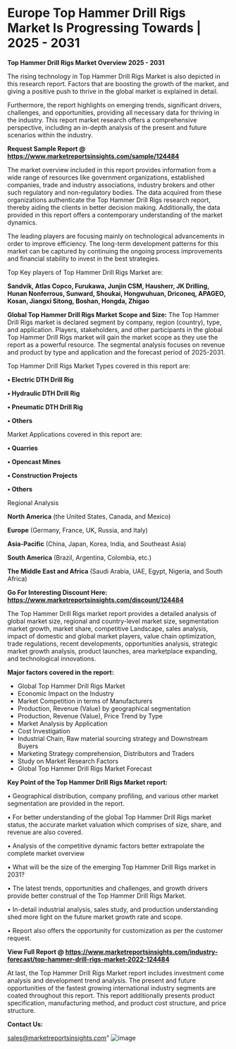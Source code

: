 # Europe Top Hammer Drill Rigs Market Is Progressing Towards | 2025 - 2031

<Strong> Top Hammer Drill Rigs Market Overview 2025 - 2031</strong>

The rising technology in Top Hammer Drill Rigs Market is also depicted in this research report. Factors that are boosting the growth of the market, and giving a positive push to thrive in the global market is explained in detail.

Furthermore, the report highlights on emerging trends, significant drivers, challenges, and opportunities, providing all necessary data for thriving in the industry. This report market research offers a comprehensive perspective, including an in-depth analysis of the present and future scenarios within the industry.

<strong>Request Sample Report @ <a href=https://www.marketreportsinsights.com/sample/124484>https://www.marketreportsinsights.com/sample/124484</a></strong>

The market overview included in this report provides information from a wide range of resources like government organizations, established companies, trade and industry associations, industry brokers and other such regulatory and non-regulatory bodies. The data acquired from these organizations authenticate the Top Hammer Drill Rigs research report, thereby aiding the clients in better decision making. Additionally, the data provided in this report offers a contemporary understanding of the market dynamics.

The leading players are focusing mainly on technological advancements in order to improve efficiency. The long-term development patterns for this market can be captured by continuing the ongoing process improvements and financial stability to invest in the best strategies.

Top Key players of Top Hammer Drill Rigs Market are:

<strong>Sandvik, Atlas Copco, Furukawa, Junjin CSM, Hausherr, JK Drilling, Hunan Nonferrous, Sunward, Shoukai, Hongwuhuan, Driconeq, APAGEO, Kosan, Jiangxi Sitong, Boshan, Hongda, Zhigao</strong>

<strong><b>Global Top Hammer Drill Rigs Market Scope and Size:</b></strong>
The Top Hammer Drill Rigs market is declared segment by company, region (country), type, and application. Players, stakeholders, and other participants in the global Top Hammer Drill Rigs market will gain the market scope as they use the report as a powerful resource. The segmental analysis focuses on revenue and product by type and application and the forecast period of 2025-2031.

Top Hammer Drill Rigs Market Types covered in this report are:

<strong>• Electric DTH Drill Rig

• Hydraulic DTH Drill Rig

• Pneumatic DTH Drill Rig

• Others</strong>

Market Applications covered in this report are:

<strong>• Quarries

• Opencast Mines

• Construction Projects

• Others</strong> 

Regional Analysis

<strong>North America</strong> (the United States, Canada, and Mexico)

<strong>Europe</strong> (Germany, France, UK, Russia, and Italy)

<strong>Asia-Pacific</strong> (China, Japan, Korea, India, and Southeast Asia)

<strong>South America</strong> (Brazil, Argentina, Colombia, etc.)

<strong>The Middle East and Africa</strong> (Saudi Arabia, UAE, Egypt, Nigeria, and South Africa)

<strong>Go For Interesting Discount Here: <a href=https://www.marketreportsinsights.com/discount/124484>https://www.marketreportsinsights.com/discount/124484</a></strong>

The Top Hammer Drill Rigs market report provides a detailed analysis of global market size, regional and country-level market size, segmentation market growth, market share, competitive Landscape, sales analysis, impact of domestic and global market players, value chain optimization, trade regulations, recent developments, opportunities analysis, strategic market growth analysis, product launches, area marketplace expanding, and technological innovations.

<strong><b>Major factors covered in the report:</b></strong>
<ul>
  <li>Global Top Hammer Drill Rigs Market </li>
  <li>Economic Impact on the Industry</li>
  <li>Market Competition in terms of Manufacturers</li>
  <li>Production, Revenue (Value) by geographical segmentation</li>
  <li>Production, Revenue (Value), Price Trend by Type</li>
  <li>Market Analysis by Application</li>
  <li>Cost Investigation</li>
  <li>Industrial Chain, Raw material sourcing strategy and Downstream Buyers</li>
  <li>Marketing Strategy comprehension, Distributors and Traders</li>
  <li>Study on Market Research Factors</li>
  <li>Global Top Hammer Drill Rigs Market Forecast</li>
</ul>

<strong><b>Key Point of the Top Hammer Drill Rigs Market report:</b></strong>

• Geographical distribution, company profiling, and various other market segmentation are provided in the report.

• For better understanding of the global Top Hammer Drill Rigs market status, the accurate market valuation which comprises of size, share, and revenue are also covered.

• Analysis of the competitive dynamic factors better extrapolate the complete market overview

• What will be the size of the emerging Top Hammer Drill Rigs market in 2031?

• The latest trends, opportunities and challenges, and growth drivers provide better construal of the Top Hammer Drill Rigs Market.

• In-detail industrial analysis, sales study, and production understanding shed more light on the future market growth rate and scope.

• Report also offers the opportunity for customization as per the customer request.

<strong><b>View Full Report @ <a href=https://www.marketreportsinsights.com/industry-forecast/top-hammer-drill-rigs-market-2022-124484>https://www.marketreportsinsights.com/industry-forecast/top-hammer-drill-rigs-market-2022-124484</a></b></strong>


At last, the Top Hammer Drill Rigs Market report includes investment come analysis and development trend analysis. The present and future opportunities of the fastest growing international industry segments are coated throughout this report. This report additionally presents product specification, manufacturing method, and product cost structure, and price structure.

<strong>Contact Us:</strong>

sales@marketreportsinsights.com"
![image](https://github.com/user-attachments/assets/cfec9809-e61e-47b0-8da0-a50fad1cddd6)
